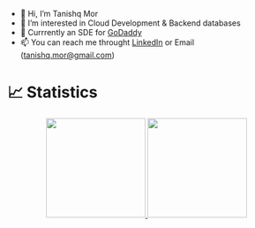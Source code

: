 - 👋 Hi, I’m Tanishq Mor 
- 👀 I’m interested in Cloud Development & Backend databases
- 🌱 Currrently an SDE for [GoDaddy](https://www.godaddy.com/)
- 📫 You can reach me throught [LinkedIn](https://www.linkedin.com/in/tanishq-mor/) or Email (tanishq.mor@gmail.com)

# 📈 Statistics
<p align="center">
<a href="https://github.com/exposedtalent">
  <img height="180em" src="https://github-readme-stats-eight-theta.vercel.app/api?username=ExposedTalent&show_icons=true&theme=algolia&include_all_commits=true&count_private=true"/>
  <img height="180em" src="https://github-readme-stats-eight-theta.vercel.app/api/top-langs/?username=ExposedTalent&layout=compact&langs_count=8&theme=algolia&include_all_commits=true&count_private=true"/>
</a>
</p>


